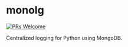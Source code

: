 # monolg

[![PRs Welcome](https://img.shields.io/badge/PRs-welcome-brightgreen.svg?style=flat-square)](https://makeapullrequest.com)

Centralized logging for Python using MongoDB.
